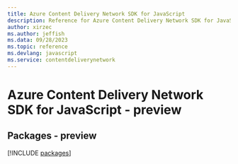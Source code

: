 ```yaml
---
title: Azure Content Delivery Network SDK for JavaScript
description: Reference for Azure Content Delivery Network SDK for JavaScript
author: xirzec
ms.author: jeffish
ms.data: 09/28/2023
ms.topic: reference
ms.devlang: javascript
ms.service: contentdeliverynetwork
---
```

# Azure Content Delivery Network SDK for JavaScript - preview
## Packages - preview
[!INCLUDE [packages](content-delivery-network-index.md)]